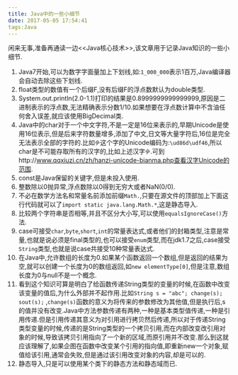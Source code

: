 ```yaml
---
title: Java中的一些小细节
date: 2017-05-05 17:54:41
tags:Java
---
```


闲来无事,准备再通读一边<<Java核心技术>>,该文章用于记录Java知识的一些小细节.

<!--more-->

1. Java7开始,可以为数字字面量加上下划线,如:`1_000_000`表示1百万,Java编译器会自动去除这些下划线.
2. float类型的数值有一个后缀F,没有后缀F的浮点数默认为double类型.
3. System.out.println(2.0-1.1)打印的结果是0.8999999999999999,原因是二进制表示的浮点数,无法精确表示分数1/10.如果想要在浮点数计算中不含油任何舍入误差,就应该使用BigDecimal类.
4. Java中的char对于一个中文字符,不是一定是16位来表示的,早期Unicode是使用16位表示,但是后来字符数量增多,添加了中文,日文等大量字符后,16位是完全无法表示全部的字符的.比如`𫝆`这个字的Unicode编码为:`\ud86d\udf46`,所以char是不可能存取所有的汉字的,比如上述汉字`𫝆`.可到http://www.qqxiuzi.cn/zh/hanzi-unicode-bianma.php查看汉字Unicode的范围.
5. const是Java保留的关键字,但是未投入使用.
6. 整数除以0抛异常,浮点数除以0得到无穷大或者NaN(0/0).
7. 不必在数学方法名和常量名前添加前缀`Math.`,只要在源文件的顶部加上下面这行代码就可以了`import static java.lang.Math.*`,这是静态导入.
8. 比较两个字符串是否相等,并且不区分大小写,可以使用`equalsIgnoreCase()`方法.
9. case可接受`char`,`byte`,`short`,`int`的常量表达式,或者他们的封箱类型,注意是常量,也就是说必须是final类型的,也可以接受`enum`类型,而在jdk1.7之后,case接受`String`类型,也就是说case共接受10种常量表达式.
10. 在Java中,允许数组的长度为0.如果某个函数返回一个数组,但是返回的结果为空,就可以创建一个长度为0的数组返回,如`new elementType[0]`,但是注意,数组长度为0与null不是一个概念.
11. 看到这个知识可算是明白了给函数传递String类型的变量的时候,在函数中改变该变量的值后,为什么外部并不起作用.比如`String s = "abc"; change(s); sout(s);` ,`change(s)`函数的意义为将传来的参数修改为其他值,但是执行后,s的值并没有改变.Java中方法参数传递有两种,一种是基本类型值传递,一种是引用传递.但是引用传递其意义为对引用进行拷贝然后传递,所以对于传递String类型变量的时候,传递的是String类型的一个拷贝引用,而在内部改变改引用对象的时候,导致该拷贝引用指向了一个新的区域,而原引用并不改变.那么到这就应该理解了,如果企图在函数中改变某个引用的指向值,即重新new一个对象,赋值给该引用,通常会失败,但是通过该引用改变对象的内容,却是可以的.
12. 静态导入,只是可以使用某个类下的静态方法和静态域而已.
